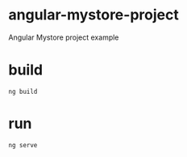 # angular-mystore-project
Angular Mystore project example

# build

    ng build

# run

    ng serve
